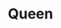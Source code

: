 ---
title: "Queen"
summary: "Queen is a British rock band formed in London in 1970 from the previously disbanded Rock band. Originally called Smile, later in 1970 singer came up with the new name for the band. joined in March 1971 giving them their fourth and final bass player. The band has released a total of 18 number-one albums, 18 number-one singles and 10 number-one DVDs, and have sold over 300 million albums worldwide, making them one of the world's best-selling music artists. They have been honoured with seven Ivor Novello awards and were inducted into the Rock and Roll Hall of Fame in 2001. Lead singer Freddie Mercury died in November 1991 of AIDS-related complications. A year after his death, in April 20 1992 held a tribute concert for the lead singer to commemorate his life featuring all three remaining members and along with many great guest singers and guitarists. Since the death of Freddie Mercury in 1991, and continued as various \"Queen+\" incarnations. John Deacon has retired from the music business, and opted out of almost all post-Mercury Queen activities, saying \"As far as we are concerned, this is it. There is no point carrying on. It is impossible to replace Freddie\"."
image: "queen.jpg"
---